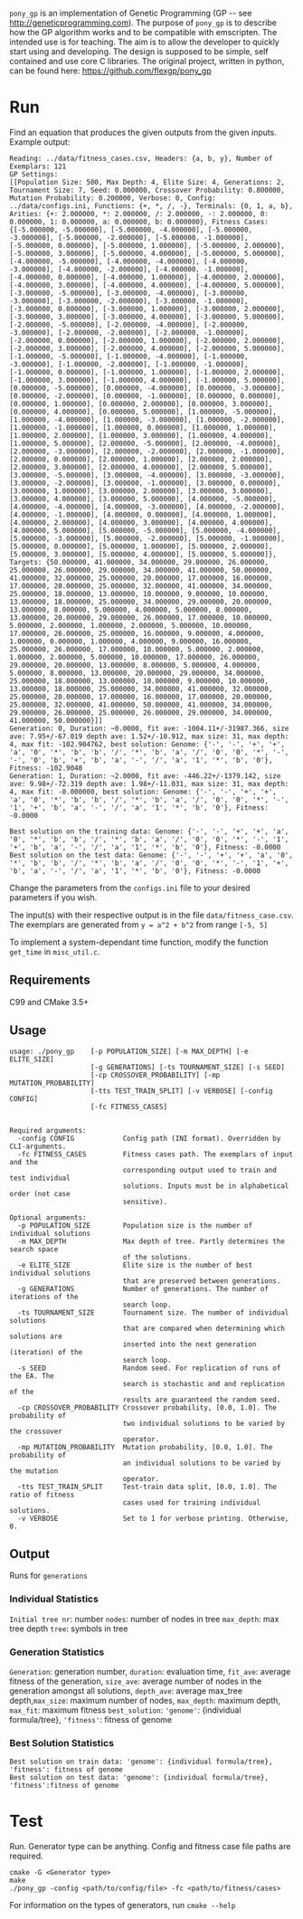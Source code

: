 
`pony_gp` is an implementation of Genetic Programming (GP -- see <http://geneticprogramming.com>).
The purpose of `pony_gp` is to describe how the GP algorithm works and to be compatible with
emscripten. The intended use is for teaching. The aim is to allow the developer to quickly
start using and developing. The design is supposed to be simple, self contained and use core
C libraries. The original project, written in python, can be found here:
https://github.com/flexgp/pony_gp

# Run

Find an equation that produces the given outputs from the given inputs.
Example output:
```
Reading: ../data/fitness_cases.csv, Headers: {a, b, y}, Number of Exemplars: 121
GP Settings:
[[Population Size: 500, Max Depth: 4, Elite Size: 4, Generations: 2, Tournament Size: 7, Seed: 0.000000, Crossover Probability: 0.800000, Mutation Probability: 0.200000, Verbose: 0, Config: ../data/configs.ini, Functions: {+, *, /, -}, Terminals: {0, 1, a, b}, Arities: {+: 2.000000, *: 2.000000, /: 2.000000, -: 2.000000, 0: 0.000000, 1: 0.000000, a: 0.000000, b: 0.000000}, Fitness Cases: {[-5.000000, -5.000000], [-5.000000, -4.000000], [-5.000000, -3.000000], [-5.000000, -2.000000], [-5.000000, -1.000000], [-5.000000, 0.000000], [-5.000000, 1.000000], [-5.000000, 2.000000], [-5.000000, 3.000000], [-5.000000, 4.000000], [-5.000000, 5.000000], [-4.000000, -5.000000], [-4.000000, -4.000000], [-4.000000, -3.000000], [-4.000000, -2.000000], [-4.000000, -1.000000], [-4.000000, 0.000000], [-4.000000, 1.000000], [-4.000000, 2.000000], [-4.000000, 3.000000], [-4.000000, 4.000000], [-4.000000, 5.000000], [-3.000000, -5.000000], [-3.000000, -4.000000], [-3.000000, -3.000000], [-3.000000, -2.000000], [-3.000000, -1.000000], [-3.000000, 0.000000], [-3.000000, 1.000000], [-3.000000, 2.000000], [-3.000000, 3.000000], [-3.000000, 4.000000], [-3.000000, 5.000000], [-2.000000, -5.000000], [-2.000000, -4.000000], [-2.000000, -3.000000], [-2.000000, -2.000000], [-2.000000, -1.000000], [-2.000000, 0.000000], [-2.000000, 1.000000], [-2.000000, 2.000000], [-2.000000, 3.000000], [-2.000000, 4.000000], [-2.000000, 5.000000], [-1.000000, -5.000000], [-1.000000, -4.000000], [-1.000000, -3.000000], [-1.000000, -2.000000], [-1.000000, -1.000000], [-1.000000, 0.000000], [-1.000000, 1.000000], [-1.000000, 2.000000], [-1.000000, 3.000000], [-1.000000, 4.000000], [-1.000000, 5.000000], [0.000000, -5.000000], [0.000000, -4.000000], [0.000000, -3.000000], [0.000000, -2.000000], [0.000000, -1.000000], [0.000000, 0.000000], [0.000000, 1.000000], [0.000000, 2.000000], [0.000000, 3.000000], [0.000000, 4.000000], [0.000000, 5.000000], [1.000000, -5.000000], [1.000000, -4.000000], [1.000000, -3.000000], [1.000000, -2.000000], [1.000000, -1.000000], [1.000000, 0.000000], [1.000000, 1.000000], [1.000000, 2.000000], [1.000000, 3.000000], [1.000000, 4.000000], [1.000000, 5.000000], [2.000000, -5.000000], [2.000000, -4.000000], [2.000000, -3.000000], [2.000000, -2.000000], [2.000000, -1.000000], [2.000000, 0.000000], [2.000000, 1.000000], [2.000000, 2.000000], [2.000000, 3.000000], [2.000000, 4.000000], [2.000000, 5.000000], [3.000000, -5.000000], [3.000000, -4.000000], [3.000000, -3.000000], [3.000000, -2.000000], [3.000000, -1.000000], [3.000000, 0.000000], [3.000000, 1.000000], [3.000000, 2.000000], [3.000000, 3.000000], [3.000000, 4.000000], [3.000000, 5.000000], [4.000000, -5.000000], [4.000000, -4.000000], [4.000000, -3.000000], [4.000000, -2.000000], [4.000000, -1.000000], [4.000000, 0.000000], [4.000000, 1.000000], [4.000000, 2.000000], [4.000000, 3.000000], [4.000000, 4.000000], [4.000000, 5.000000], [5.000000, -5.000000], [5.000000, -4.000000], [5.000000, -3.000000], [5.000000, -2.000000], [5.000000, -1.000000], [5.000000, 0.000000], [5.000000, 1.000000], [5.000000, 2.000000], [5.000000, 3.000000], [5.000000, 4.000000], [5.000000, 5.000000]}, Targets: {50.000000, 41.000000, 34.000000, 29.000000, 26.000000, 25.000000, 26.000000, 29.000000, 34.000000, 41.000000, 50.000000, 41.000000, 32.000000, 25.000000, 20.000000, 17.000000, 16.000000, 17.000000, 20.000000, 25.000000, 32.000000, 41.000000, 34.000000, 25.000000, 18.000000, 13.000000, 10.000000, 9.000000, 10.000000, 13.000000, 18.000000, 25.000000, 34.000000, 29.000000, 20.000000, 13.000000, 8.000000, 5.000000, 4.000000, 5.000000, 8.000000, 13.000000, 20.000000, 29.000000, 26.000000, 17.000000, 10.000000, 5.000000, 2.000000, 1.000000, 2.000000, 5.000000, 10.000000, 17.000000, 26.000000, 25.000000, 16.000000, 9.000000, 4.000000, 1.000000, 0.000000, 1.000000, 4.000000, 9.000000, 16.000000, 25.000000, 26.000000, 17.000000, 10.000000, 5.000000, 2.000000, 1.000000, 2.000000, 5.000000, 10.000000, 17.000000, 26.000000, 29.000000, 20.000000, 13.000000, 8.000000, 5.000000, 4.000000, 5.000000, 8.000000, 13.000000, 20.000000, 29.000000, 34.000000, 25.000000, 18.000000, 13.000000, 10.000000, 9.000000, 10.000000, 13.000000, 18.000000, 25.000000, 34.000000, 41.000000, 32.000000, 25.000000, 20.000000, 17.000000, 16.000000, 17.000000, 20.000000, 25.000000, 32.000000, 41.000000, 50.000000, 41.000000, 34.000000, 29.000000, 26.000000, 25.000000, 26.000000, 29.000000, 34.000000, 41.000000, 50.000000}]]
Generation: 0, Duration: ~0.0000, fit ave: -1004.11+/-31987.366, size ave: 7.95+/-67.019 depth ave: 1.52+/-10.912, max size: 31, max depth: 4, max fit: -102.904762, best solution: Genome: {'-', '-', '+', '+', 'a', '0', '*', 'b', 'b', '/', '*', 'b', 'a', '/', '0', '0', '*', '-', '-', '0', 'b', '+', 'b', 'a', '-', '/', 'a', '1', '*', 'b', '0'}, Fitness: -102.9048
Generation: 1, Duration: ~2.0000, fit ave: -446.22+/-1379.142, size ave: 9.98+/-72.319 depth ave: 1.98+/-11.031, max size: 31, max depth: 4, max fit: -0.000000, best solution: Genome: {'-', '-', '+', '+', 'a', '0', '*', 'b', 'b', '/', '*', 'b', 'a', '/', '0', '0', '*', '-', '1', '+', 'b', 'a', '-', '/', 'a', '1', '*', 'b', '0'}, Fitness: -0.0000

Best solution on the training data: Genome: {'-', '-', '+', '+', 'a', '0', '*', 'b', 'b', '/', '*', 'b', 'a', '/', '0', '0', '*', '-', '1', '+', 'b', 'a', '-', '/', 'a', '1', '*', 'b', '0'}, Fitness: -0.0000
Best solution on the test data: Genome: {'-', '-', '+', '+', 'a', '0', '*', 'b', 'b', '/', '*', 'b', 'a', '/', '0', '0', '*', '-', '1', '+', 'b', 'a', '-', '/', 'a', '1', '*', 'b', '0'}, Fitness: -0.0000
```

Change the parameters from the `configs.ini` file to your desired
parameters if you wish.

The input(s) with their respective output is in the file `data/fitness_case.csv`. The
exemplars are generated from `y = a^2 + b^2` from range `[-5, 5]`

To implement a system-dependant time function, modify the function `get_time` in `misc_util.c`.

## Requirements

C99 and CMake 3.5+

## Usage
```
usage: ./pony_gp    [-p POPULATION_SIZE] [-m MAX_DEPTH] [-e ELITE_SIZE]
                    [-g GENERATIONS] [-ts TOURNAMENT_SIZE] [-s SEED]
                    [-cp CROSSOVER_PROBABILITY] [-mp MUTATION_PROBABILITY]
                    [-tts TEST_TRAIN_SPLIT] [-v VERBOSE] [-config CONFIG]
                    [-fc FITNESS_CASES]


Required arguments:
  -config CONFIG            Config path (INI format). Overridden by CLI-arguments.
  -fc FITNESS_CASES         Fitness cases path. The exemplars of input and the
                            corresponding output used to train and test individual
                            solutions. Inputs must be in alphabetical order (not case
                            sensitive).

Optional arguments:
  -p POPULATION_SIZE        Population size is the number of individual solutions
  -m MAX_DEPTH              Max depth of tree. Partly determines the search space
                            of the solutions.
  -e ELITE_SIZE             Elite size is the number of best individual solutions
                            that are preserved between generations.
  -g GENERATIONS            Number of generations. The number of iterations of the
                            search loop.
  -ts TOURNAMENT_SIZE       Tournament size. The number of individual solutions
                            that are compared when determining which solutions are
                            inserted into the next generation (iteration) of the
                            search loop.
  -s SEED                   Random seed. For replication of runs of the EA. The
                            search is stochastic and and replication of the
                            results are guaranteed the random seed.
  -cp CROSSOVER_PROBABILITY Crossover probability, [0.0, 1.0]. The probability of
                            two individual solutions to be varied by the crossover
                            operator.
  -mp MUTATION_PROBABILITY  Mutation probability, [0.0, 1.0]. The probability of
                            an individual solutions to be varied by the mutation
                            operator.
  -tts TEST_TRAIN_SPLIT     Test-train data split, [0.0, 1.0]. The ratio of fitness
                            cases used for training individual solutions.
  -v VERBOSE                Set to 1 for verbose printing. Otherwise, 0.
```

## Output
Runs for `generations`

### Individual Statistics

`Initial tree nr`: number `nodes`: number of nodes in tree `max_depth`: max tree depth `tree`: symbols in tree

### Generation Statistics
`Generation`: generation number, `duration`: evaluation time, `fit_ave`: average fitness of the generation, `size_ave`: average number of nodes in the generation amongst all solutions, `depth_ave`: average max_tree depth,`max_size`: maximum number of nodes, `max_depth`: maximum depth, `max_fit`: maximum fitness `best_solution`: `'genome'`: {individual formula/tree}, `'fitness'`: fitness of genome


### Best Solution Statistics
```
Best solution on train data: 'genome': {individual formula/tree}, 'fitness': fitness of genome
Best solution on test data: 'genome': {individual formula/tree}, 'fitness':fitness of genome
```

# Test
Run. Generator type can be anything. Config and fitness case file paths are required.
```
cmake -G <Generator type>
make
./pony_gp -config <path/to/config/file> -fc <path/to/fitness/cases>
```
For information on the types of generators, run `cmake --help`

